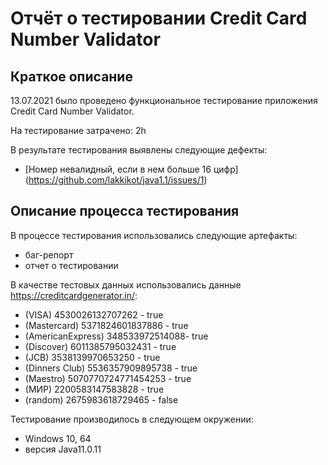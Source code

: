 # Отчёт о тестировании Credit Card Number Validator

## Краткое описание

13.07.2021  было проведено функциональное тестирование приложения Credit Card Number Validator.

На тестирование затрачено: 2h

В результате тестирования выявлены следующие дефекты:
* [Номер невалидный, если в нем больше 16 цифр] (https://github.com/lakkikot/java1.1/issues/1)


## Описание процесса тестирования

В процессе тестирования использовались следующие артефакты:
* баг-репорт
* отчет о тестировании


В качестве тестовых данных использовались данные https://creditcardgenerator.in/:
* (VISA) 4530026132707262 - true
* (Mastercard) 5371824601837886 - true
* (AmericanExpress) 348533972514088- true
* (Discover) 6011385795032431 - true
* (JCB) 3538139970653250 - true
* (Dinners Club)  5536357909895738 - true
* (Maestro) 5070770724771454253 - true
* (МИР) 2200583147583828 - true
* (random) 2675983618729465 - false

Тестирование производилось в следующем окружении:
* Windows 10, 64
* версия Java11.0.11